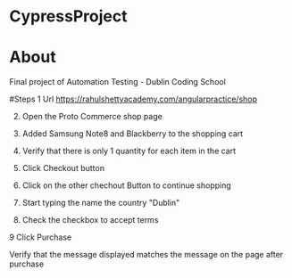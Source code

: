 # CypressProject

# About
Final project of Automation Testing - Dublin Coding School


#Steps 
1 Url  https://rahulshettyacademy.com/angularpractice/shop

2. Open the Proto Commerce shop page

3. Added Samsung Note8 and Blackberry to the shopping cart

4. Verify that there is only 1 quantity for each item in the cart

5. Click Checkout button

6. Click on the other chechout Button to continue shopping


7. Start typing the name the country "Dublin"






8. Check the checkbox to accept terms


9 Click Purchase



Verify that the message displayed matches the message on the page after purchase 
